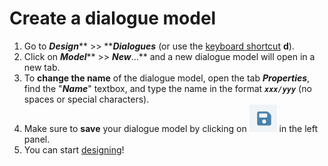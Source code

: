 # Create a dialogue model

1. Go to _**Design**_** >> **_**Dialogues**_ (or use the [keyboard shortcut](https://docs.promethist.ai/app/keyboard-shortcuts) **d**).
2. Click on _**Model**_** >> **_**New**_**…** and a new dialogue model will open in a new tab.
3. To **change the name** of the dialogue model, open the tab _**Properties**_, find the "_**Name**_" textbox, and type the name in the format _**`xxx/yyy`**_ (no spaces or special characters).
4. Make sure to **save** your dialogue model by clicking on <img src="../../.gitbook/assets/image (95).png" alt="" data-size="line"> in the left panel.
5. You can start [designing](https://docs.promethist.ai/how-to/design/design-dialogue)!
